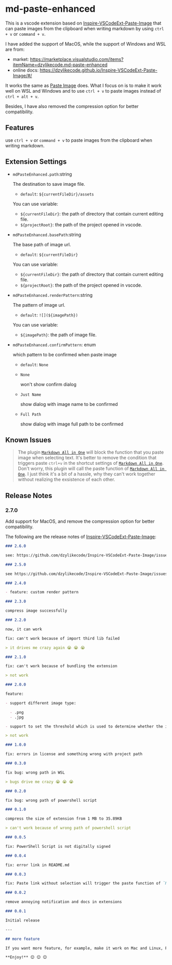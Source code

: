 # md-paste-enhanced

This is a vscode extension based on [Inspire-VSCodeExt-Paste-Image](https://dzylikecode.github.io/Inspire-VSCodeExt-Paste-Image)  that can paste images from the clipboard when writing markdown by using `ctrl + v` or `command + v`.

I have added the support of MacOS, while the support of Windows and WSL are from:

- market: https://marketplace.visualstudio.com/items?itemName=dzylikecode.md-paste-enhanced
- online docs: https://dzylikecode.github.io/Inspire-VSCodeExt-Paste-Image/#/

It works the same as [Paste Image](https://marketplace.visualstudio.com/items?itemName=mushan.vscode-paste-image) does. What I focus on is to make it work well on WSL and Windows and to use `ctrl + v` to paste images instead of `ctrl + alt + v`.

Besides, I have also removed the compression option for better compatibility.

## Features

use `ctrl + v` or `command + v` to paste images from the clipboard when writing markdown.

## Extension Settings

- `mdPasteEnhanced.path`:string

  The destination to save image file.

  - `default`: `${currentFileDir}/assets`

  You can use variable:

  - `${currentFileDir}`: the path of directory that contain current editing file.
  - `${projectRoot}`: the path of the project opened in vscode.

- `mdPasteEnhanced.basePath`:string

  The base path of image url.

  - `default`: `${currentFileDir}`

  You can use variable:

  - `${currentFileDir}`: the path of directory that contain current editing file.
  - `${projectRoot}`: the path of the project opened in vscode.

- `mdPasteEnhanced.renderPattern`:string

  The pattern of image url.

  - `default`: `![](${imagePath})`

  You can use variable:

  - `${imagePath}`: the path of image file.


- `mdPasteEnhanced.confirmPattern`: enum

  which pattern to be confirmed when paste image

  - `default`: `None`

  - `None`

    won't show confirm dialog

  - `Just Name`

    show dialog with image name to be confirmed

  - `Full Path`

    show dialog with image full path to be confirmed

## Known Issues

> The plugin [`Markdown All in One`](https://github.com/yzhang-gh/vscode-markdown) will block the function that you paste image when selecting text. It's better to remove the condition that triggers paste `ctrl+v` in the shortcut settings of [`Markdown All in One`](https://github.com/yzhang-gh/vscode-markdown). Don't worry, this plugin will call the paste function of [`Markdown All in One`](https://github.com/yzhang-gh/vscode-markdown). I just think it's a bit of a hassle, why they can't work together without realizing the exsistence of each other.

## Release Notes

### 2.7.0

Add support for MacOS, and remove the compression option for better compatibility.

The following are the release notes of [Inspire-VSCodeExt-Paste-Image](https://dzylikecode.github.io/Inspire-VSCodeExt-Paste-Image):

``` markdown
### 2.6.0

see: https://github.com/dzylikecode/Inspire-VSCodeExt-Paste-Image/issues/18

### 2.5.0

see https://github.com/dzylikecode/Inspire-VSCodeExt-Paste-Image/issues/14 and https://github.com/dzylikecode/Inspire-VSCodeExt-Paste-Image/pull/15

### 2.4.0

- feature: custom render pattern

### 2.3.0

compress image successfully

### 2.2.0

now, it can work

fix: can't work because of import third lib failed

> it drives me crazy again 😭 😭 😭

### 2.1.0

fix: can't work because of bundling the extension

> not work

### 2.0.0

feature:

- support different image type:

  - .png
  - .jpg

- support to set the threshold which is used to determine whether the image need to be compressed.

> not work

### 1.0.0

fix: errors in license and something wrong with project path

### 0.3.0

fix bug: wrong path in WSL

> bugs drive me crazy 😭 😭 😭

### 0.2.0

fix bug: wrong path of powershell script

### 0.1.0

compress the size of extension from 1 MB to 35.89KB

> can't work because of wrong path of powershell script

### 0.0.5

fix: PowerShell Script is not digitally signed

### 0.0.4

fix: error link in README.md

### 0.0.3

fix: Paste link without selection will trigger the paste function of `Markdown All in One`

### 0.0.2

remove annoying notification and docs in extensions

### 0.0.1

Initial release

---

## more feature

If you want more feature, for example, make it work on Mac and Linux, Please open an issue or pull request. 😏 😏 😏

**Enjoy!** 😊 😊 😊

```
